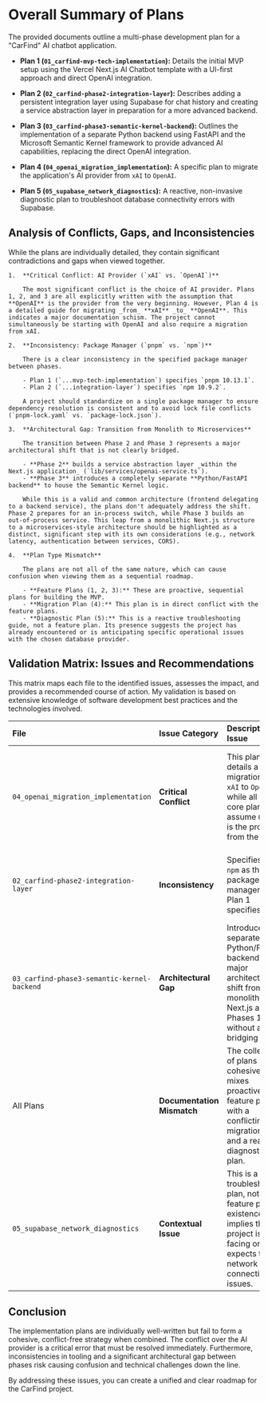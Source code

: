 # **Overall Summary of Plans**

The provided documents outline a multi-phase development plan for a "CarFind" AI chatbot application.

- **Plan 1 (`01_carfind-mvp-tech-implementation`):** Details the initial MVP setup using the Vercel Next.js AI Chatbot template with a UI-first approach and direct OpenAI integration.

- **Plan 2 (`02_carfind-phase2-integration-layer`):** Describes adding a persistent integration layer using Supabase for chat history and creating a service abstraction layer in preparation for a more advanced backend.

- **Plan 3 (`03_carfind-phase3-semantic-kernel-backend`):** Outlines the implementation of a separate Python backend using FastAPI and the Microsoft Semantic Kernel framework to provide advanced AI capabilities, replacing the direct OpenAI integration.

- **Plan 4 (`04_openai_migration_implementation`):** A specific plan to migrate the application's AI provider from `xAI` to `OpenAI`.

- **Plan 5 (`05_supabase_network_diagnostics`):** A reactive, non-invasive diagnostic plan to troubleshoot database connectivity errors with Supabase.

## **Analysis of Conflicts, Gaps, and Inconsistencies**

While the plans are individually detailed, they contain significant contradictions and gaps when viewed together.

    1.  **Critical Conflict: AI Provider (`xAI` vs. `OpenAI`)**

        The most significant conflict is the choice of AI provider. Plans 1, 2, and 3 are all explicitly written with the assumption that **OpenAI** is the provider from the very beginning. However, Plan 4 is a detailed guide for migrating _from_ **xAI** _to_ **OpenAI**. This indicates a major documentation schism. The project cannot simultaneously be starting with OpenAI and also require a migration from xAI.

    2.  **Inconsistency: Package Manager (`pnpm` vs. `npm`)**

        There is a clear inconsistency in the specified package manager between phases.

        - Plan 1 (`...mvp-tech-implementation`) specifies `pnpm 10.13.1`.
        - Plan 2 (`...integration-layer`) specifies `npm 10.9.2`.

        A project should standardize on a single package manager to ensure dependency resolution is consistent and to avoid lock file conflicts (`pnpm-lock.yaml` vs. `package-lock.json`).

    3.  **Architectural Gap: Transition from Monolith to Microservices**

        The transition between Phase 2 and Phase 3 represents a major architectural shift that is not clearly bridged.

        - **Phase 2** builds a service abstraction layer _within the Next.js application_ (`lib/services/openai-service.ts`).
        - **Phase 3** introduces a completely separate **Python/FastAPI backend** to house the Semantic Kernel logic.

        While this is a valid and common architecture (frontend delegating to a backend service), the plans don't adequately address the shift. Phase 2 prepares for an in-process switch, while Phase 3 builds an out-of-process service. This leap from a monolithic Next.js structure to a microservices-style architecture should be highlighted as a distinct, significant step with its own considerations (e.g., network latency, authentication between services, CORS).

    4.  **Plan Type Mismatch**

        The plans are not all of the same nature, which can cause confusion when viewing them as a sequential roadmap.

        - **Feature Plans (1, 2, 3):** These are proactive, sequential plans for building the MVP.
        - **Migration Plan (4):** This plan is in direct conflict with the feature plans.
        - **Diagnostic Plan (5):** This is a reactive troubleshooting guide, not a feature plan. Its presence suggests the project has already encountered or is anticipating specific operational issues with the chosen database provider.

## **Validation Matrix: Issues and Recommendations**

This matrix maps each file to the identified issues, assesses the impact, and provides a recommended course of action. My validation is based on extensive knowledge of software development best practices and the technologies involved.

| File                                        | Issue Category             | Description of Issue                                                                                                                                      | Impact            | Recommendation                                                                                                                                                    |
| :------------------------------------------ | :------------------------- | :-------------------------------------------------------------------------------------------------------------------------------------------------------- | :---------------- | :---------------------------------------------------------------------------------------------------------------------------------------------------------------- |
| `04_openai_migration_implementation`        | **Critical Conflict**      | This plan details a migration from `xAI` to `OpenAI`, while all other core plans assume `OpenAI` is the provider from the start.                          | **High**          | Creates fundamental confusion about the project's technology stack and history. Wasted effort if the project started with OpenAI.                                 |
| `02_carfind-phase2-integration-layer`       | **Inconsistency**          | Specifies using `npm` as the package manager, while Plan 1 specifies `pnpm`.                                                                              | **Medium**        | Leads to dependency management issues, conflicting lock files, and developer confusion.                                                                           |
| `03_carfind-phase3-semantic-kernel-backend` | **Architectural Gap**      | Introduces a separate Python/FastAPI backend, a major architectural shift from the monolithic Next.js app in Phases 1 & 2, without a clear bridging plan. | **Medium**        | The complexity of moving to a microservices architecture is understated. It introduces new challenges like inter-service communication, security, and deployment. |
| All Plans                                   | **Documentation Mismatch** | The collection of plans is not cohesive. It mixes proactive feature plans with a conflicting migration plan and a reactive diagnostic plan.               | **Low**           | Can mislead stakeholders and new developers about the project's linear roadmap and current status.                                                                |
| `05_supabase_network_diagnostics`           | **Contextual Issue**       | This is a troubleshooting plan, not a feature plan. Its existence implies the project is facing or expects to face network connectivity issues.           | **Informational** | Provides insight into potential operational hurdles with the current infrastructure setup.                                                                        |

## **Conclusion**

The implementation plans are individually well-written but fail to form a cohesive, conflict-free strategy when combined. The conflict over the AI provider is a critical error that must be resolved immediately. Furthermore, inconsistencies in tooling and a significant architectural gap between phases risk causing confusion and technical challenges down the line.

By addressing these issues, you can create a unified and clear roadmap for the CarFind project.
